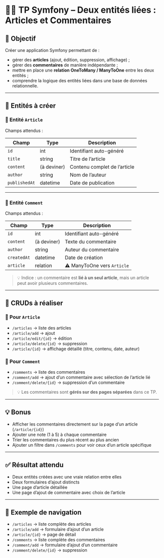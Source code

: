 # 🧑‍💻 TP Symfony – Deux entités liées : Articles et Commentaires

## 🎯 Objectif

Créer une application Symfony permettant de :

- gérer des **articles** (ajout, édition, suppression, affichage) ;
- gérer des **commentaires** de manière indépendante ;
- mettre en place une **relation OneToMany / ManyToOne** entre les deux entités ;
- comprendre la logique des entités liées dans une base de données relationnelle.

---

## 📌 Entités à créer

### 🔹 Entité `Article`

Champs attendus :

| Champ        | Type      | Description                       |
|--------------|-----------|-----------------------------------|
| `id`         | int       | Identifiant auto-généré           |
| `title`      | string    | Titre de l’article                |
| `content`    | (à deviner) | Contenu complet de l’article     |
| `author`     | string    | Nom de l’auteur                   |
| `publishedAt`| datetime  | Date de publication               |

---

### 🔹 Entité `Comment`

Champs attendus :

| Champ        | Type      | Description                         |
|--------------|-----------|-------------------------------------|
| `id`         | int       | Identifiant auto-généré             |
| `content`    | (à deviner) | Texte du commentaire               |
| `author`     | string    | Auteur du commentaire               |
| `createdAt`  | datetime  | Date de création                    |
| `article`    | relation  | ⚠️ ManyToOne vers `Article`         |

> 💡 Indice : un commentaire est **lié à un seul article**, mais un article peut avoir plusieurs commentaires.

---

## 🔹 CRUDs à réaliser

### 🔸 Pour `Article`

- `/articles` → liste des articles
- `/article/add` → ajout
- `/article/edit/{id}` → édition
- `/article/delete/{id}` → suppression
- `/article/{id}` → affichage détaillé (titre, contenu, date, auteur)

### 🔸 Pour `Comment`

- `/comments` → liste des commentaires
- `/comment/add` → ajout d’un commentaire avec sélection de l’article lié
- `/comment/delete/{id}` → suppression d’un commentaire

> 💡 Les commentaires sont **gérés sur des pages séparées** dans ce TP.

---

## 💡 Bonus

- Afficher les commentaires directement sur la page d’un article (`/article/{id}`)
- Ajouter une note (1 à 5) à chaque commentaire
- Trier les commentaires du plus récent au plus ancien
- Ajouter un filtre dans `/comments` pour voir ceux d’un article spécifique

---

## ✅ Résultat attendu

- Deux entités créées avec une vraie relation entre elles
- Deux formulaires d’ajout distincts
- Une page d’article détaillée
- Une page d’ajout de commentaire avec choix de l’article

---

## 🔄 Exemple de navigation

- `/articles` → liste complète des articles
- `/article/add` → formulaire d’ajout d’un article
- `/article/{id}` → page de détail
- `/comments` → liste complète des commentaires
- `/comment/add` → formulaire d’ajout d’un commentaire
- `/comment/delete/{id}` → suppression
